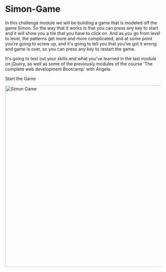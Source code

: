 # Simon-Game

In this challenge module we will be building a game that is modeled off the game Simon. So the way that it works is that you can press any key to start and it will show you a tile that you have to click on. And as you go from level to level, the patterns get more and more complicated, and at some point you're going to screw up, and it's going to tell you that you’ve got it wrong and game is over, so you can press any key to restart the game.

It's going to test out your skills and what you've learned in the last module on jQuery, as well as some of the previously modules of the course 'The complete web development Bootcamp' with Angela.

Start the Game

<img width="588" alt="Simon Game" src="https://user-images.githubusercontent.com/54140287/141518806-e1d6fd5e-f4ec-4c87-9e0d-d7a284ecc4b2.png">
